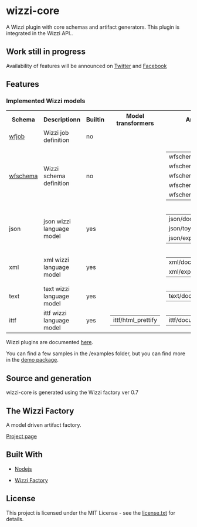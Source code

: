 # wizzi-core

A Wizzi plugin with core schemas and artifact generators. This plugin is integrated in the Wizzi API..

## Work still in progress

Availability of features will be announced
on [Twitter](https://twitter.com/wizziteam) and [Facebook](https://www.facebook.com/wizzifactory)

## Features
### Implemented Wizzi models

<table>
<tr>
<th>Schema</th>
<th>Descriptionn</th>
<th>Builtin</th>
<th>Model transformers</th>
<th>Artifacts</th>
</tr>
<tr>
<td>
<a href https://github.com/wizzifactory/wizzi/blob/master/packages/wizzi-core/.wizzi/ittf/lib/wizzi/schemas/wfjob.wfschema.ittf>wfjob</a><td>Wizzi job definition</td>
<td>
no<td>

<table>
</table>

<td>

<table>
</table>

</tr>
<tr>
<td>
<a href https://github.com/wizzifactory/wizzi/blob/master/packages/wizzi-core/.wizzi/ittf/lib/wizzi/schemas/wfschema.wfschema.ittf>wfschema</a><td>Wizzi schema definition</td>
<td>
no<td>

<table>
</table>

<td>

<table>
<tr>
<td>wfschema/factory</td>
</tr>
<tr>
<td>wfschema/model</td>
</tr>
<tr>
<td>wfschema/html_docs</td>
</tr>
<tr>
<td>wfschema/json_docs</td>
</tr>
<tr>
<td>wfschema/test</td>
</tr>
</table>

</tr>
<tr>
<td>
json<td>json wizzi language model</td>
<td>
yes<td>

<table>
</table>

<td>

<table>
<tr>
<td>json/document</td>
</tr>
<tr>
<td>json/toyaml</td>
</tr>
<tr>
<td>json/export</td>
</tr>
</table>

</tr>
<tr>
<td>
xml<td>xml wizzi language model</td>
<td>
yes<td>

<table>
</table>

<td>

<table>
<tr>
<td>xml/document</td>
</tr>
<tr>
<td>xml/export</td>
</tr>
</table>

</tr>
<tr>
<td>
text<td>text wizzi language model</td>
<td>
yes<td>

<table>
</table>

<td>

<table>
<tr>
<td>text/document</td>
</tr>
</table>

</tr>
<tr>
<td>
ittf<td>ittf wizzi language model</td>
<td>
yes<td>

<table>
<tr>
<td>ittf/html_prettify</td>
</tr>
</table>

<td>

<table>
<tr>
<td>ittf/document</td>
</tr>
</table>

</tr>
</table>



<p>Wizzi plugins are documented <a href="https://wizzifactory.github.io/docs/wizziplugins.html">here</a>.</p>



<p>You can find a few samples in the /examples folder, but you can find more in the <a href="https://github.com/wizzifactory/wizzi/tree/master/packages/wizzi-demo/.wizzi/ittf/examples/advanced/plugins">demo package</a>.</p>

## Source and generation
wizzi-core is generated using the Wizzi factory ver 0.7

## The Wizzi Factory

A model driven artifact factory.


<p><a href="https://wizzifactory.github.io/">Project page</a></p>

## Built With
* [Nodejs](https://nodejs.org)

* [Wizzi Factory](https://github.com/wizzifactory)


## License

<p>This project is licensed under the MIT License - see the <a href="license.txt">license.txt</a> for details.</p>

